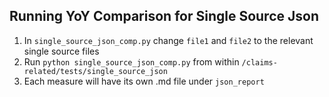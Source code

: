 ## Running YoY Comparison for Single Source Json

1. In `single_source_json_comp.py` change `file1` and `file2` to the relevant single source files 
2. Run `python single_source_json_comp.py` from within `/claims-related/tests/single_source_json`
3. Each measure will have its own .md file under `json_report`